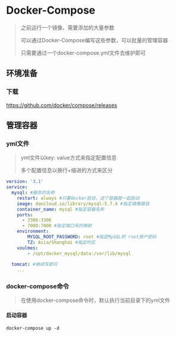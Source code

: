 # Docker-Compose

> 之前运行一个镜像，需要添加的大量参数
>
> 可以通过Docker-Compose编写这些参数，可以批量的管理容器
>
> 只需要通过一个docker-compose.yml文件去维护即可

## 环境准备

### 下载

https://github.com/docker/compose/releases

## 管理容器

### yml文件

> yml文件以key: value方式来指定配置信息
>
> 多个配置信息以换行+缩进的方式来区分

```yml
version: '3.1'
service: 
  mysql: #服务的名称
    restart: always #只要docker启动，这个容器就一起启动
    image: daocloud.io/library/mysql:5.7.4 #指定镜像路径
    container_name: mysql #指定容器名称
    ports: 
      - 3306:3306
      - 7000:7000 #指定端口号的映射
    environment:
    	MYSQL_ROOT_PASSWORD: root #指定MySQL的 root用户密码
    	TZ: Asia/Shanghai #指定时区
    voulmes:
    	- /opt/docker_mysql/data:/var/lib/mysql
    	
  tomcat: #继续写即可
  	...
```

### docker-compose命令

> 在使用docker-compose命令时，默认执行当前目录下的yml文件

#### 启动容器

```shell
docker-compose up -d
```

